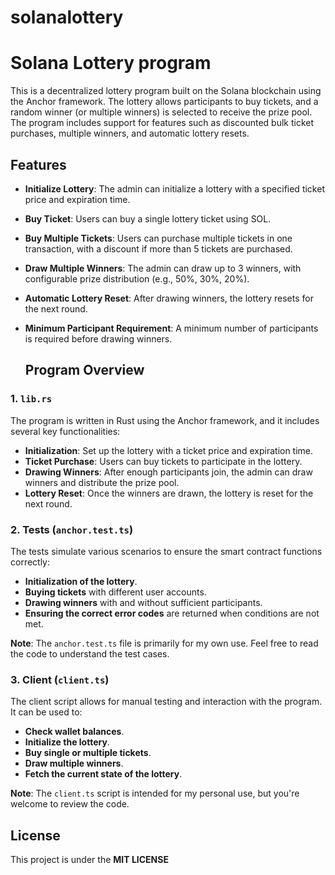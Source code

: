 # solanalottery
# Solana Lottery program 
This is a decentralized lottery program built on the Solana blockchain using the Anchor framework. The lottery allows participants to buy tickets, and a random winner (or multiple winners) is selected to receive the prize pool. The program includes support for features such as discounted bulk ticket purchases, multiple winners, and automatic lottery resets.

## Features

- **Initialize Lottery**: The admin can initialize a lottery with a specified ticket price and expiration time.
- **Buy Ticket**: Users can buy a single lottery ticket using SOL.
- **Buy Multiple Tickets**: Users can purchase multiple tickets in one transaction, with a discount if more than 5 tickets are purchased.
- **Draw Multiple Winners**: The admin can draw up to 3 winners, with configurable prize distribution (e.g., 50%, 30%, 20%).
- **Automatic Lottery Reset**: After drawing winners, the lottery resets for the next round.
- **Minimum Participant Requirement**: A minimum number of participants is required before drawing winners.

  ## Program Overview

### 1. `lib.rs`
The program is written in Rust using the Anchor framework, and it includes several key functionalities:

- **Initialization**: Set up the lottery with a ticket price and expiration time.
- **Ticket Purchase**: Users can buy tickets to participate in the lottery.
- **Drawing Winners**: After enough participants join, the admin can draw winners and distribute the prize pool.
- **Lottery Reset**: Once the winners are drawn, the lottery is reset for the next round.

### 2. Tests (`anchor.test.ts`)
The tests simulate various scenarios to ensure the smart contract functions correctly:

- **Initialization of the lottery**.
- **Buying tickets** with different user accounts.
- **Drawing winners** with and without sufficient participants.
- **Ensuring the correct error codes** are returned when conditions are not met.

**Note**: The `anchor.test.ts` file is primarily for my own use. Feel free to read the code to understand the test cases.

### 3. Client (`client.ts`)
The client script allows for manual testing and interaction with the program. It can be used to:

- **Check wallet balances**.
- **Initialize the lottery**.
- **Buy single or multiple tickets**.
- **Draw multiple winners**.
- **Fetch the current state of the lottery**.

**Note**: The `client.ts` script is intended for my personal use, but you're welcome to review the code.

## License 
This project is under the **MIT LICENSE**
